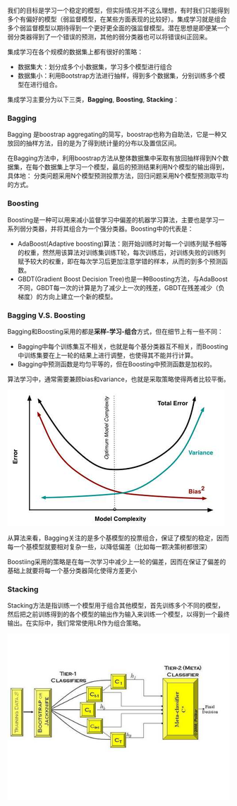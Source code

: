 我们的目标是学习一个稳定的模型，但实际情况并不这么理想，有时我们只能得到多个有偏好的模型（弱监督模型，在某些方面表现的比较好）。集成学习就是组合多个弱监督模型以期待得到一个更好更全面的强监督模型。潜在思想是即便某一个弱分类器得到了一个错误的预测，其他的弱分类器也可以将错误纠正回来。

集成学习在各个规模的数据集上都有很好的策略：

* 数据集大：划分成多个小数据集，学习多个模型进行组合
* 数据集小：利用Bootstrap方法进行抽样，得到多个数据集，分别训练多个模型在进行组合。

集成学习主要分为以下三类，**Bagging**, **Boosting**, **Stacking**：

### Bagging

Bagging 是boostrap aggregating的简写，boostrap也称为自助法，它是一种又放回的抽样方法，目的是为了得到统计量的分布以及置信区间。

在Bagging方法中，利用boostrap方法从整体数据集中采取有放回抽样得到N个数据集，在每个数据集上学习一个模型，最后的预测结果利用N个模型的输出得到，具体地： 分类问题采用N个模型预测投票方法，回归问题采用N个模型预测取平均的方式。

### Boosting

Boosting是一种可以用来减小监督学习中偏差的机器学习算法，主要也是学习一系列弱分类器，并将其组合为一个强分类器。Boosting中的代表是：

* AdaBoost(Adaptive boosting)算法：刚开始训练时对每一个训练列赋予相等的权重，然然用该算法对训练集训练T轮，每次训练后，对训练失败的训练列赋予较大的权重，即在每次学习后更加注意学错的样本，从而的到多个预测函数。
* GBDT(Gradient Boost Decision Tree)也是一种Boosting方法，与AdaBoost不同，GBDT每一次的计算是为了减少上一次的残差，GBDT在残差减少（负梯度）的方向上建立一个新的模型。

### Bagging V.S. Boosting

Bagging和Boosting采用的都是**采样-学习-组合**方式，但在细节上有一些不同：

* Bagging中每个训练集互不相关，也就是每个基分类器互不相关，而Boosting中训练集要在上一轮的结果上进行调整，也使得其不能并行计算。
* Bagging中预测函数是均匀平等的，但在Boosting中预测函数是加权的。



算法学习中，通常需要兼顾bias和variance，也就是采取策略使得两者比较平衡。

![](part4_bias_variance.jpg)

从算法来看，Bagging关注的是多个基模型的投票组合，保证了模型的稳定，因而每一个基模型就要相对复杂一些，以降低偏差（比如每一颗决策树都很深）

Boostiing采用的策略是在每一次学习中减少上一轮的偏差，因而在保证了偏差的基础上就要将每一个基分类器简化使得方差更小

### Stacking

Stacking方法是指训练一个模型用于组合其他模型，首先训练多个不同的模型，然后把之前训练得到的各个模型的输出作为输入来训练一个模型，以得到一个最终输出。在实际中，我们常常使用LR作为组合策略。

![](part4_stacking.jpg)